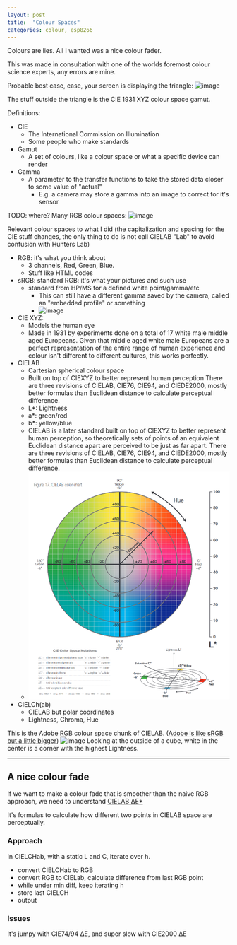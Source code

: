 ```yaml
---
layout: post
title:  "Colour Spaces"
categories: colour, esp8266
---
```


Colours are lies.
All I wanted was a nice colour fader.


<!--excerpt-->

This was made in consultation with one of the worlds foremost colour science
experts, any errors are mine.

Probable best case, case, your screen is displaying the triangle:
![image](https://upload.wikimedia.org/wikipedia/commons/a/a8/CIExy1931_sRGB.png)

The stuff outside the triangle is the CIE 1931 XYZ colour space gamut.


Definitions:
* CIE
  * The International Commission on Illumination
  * Some people who make standards
* Gamut
  * A set of colours, like a colour space or what a specific device can render
* Gamma
  * A parameter to the transfer functions to take the stored data closer to some
    value of "actual"
    * E.g. a camera may store a gamma into an image to correct for it's sensor



TODO: where?
Many RGB colour spaces: ![image](https://upload.wikimedia.org/wikipedia/commons/1/1e/CIE1931xy_gamut_comparison.svg)

Relevant colour spaces to what I did
(the capitalization and spacing for the CIE stuff changes, the only thing to do
is not call CIELAB "Lab" to avoid confusion with Hunters Lab)
* RGB: it's what you think about
  * 3 channels, Red, Green, Blue.
  * Stuff like HTML codes
* sRGB: standard RGB: it's what your pictures and such use
  * standard from HP/MS for a defined white point/gamma/etc
    * This can still have a different gamma saved by the camera, called an
      "embedded profile" or something
    * ![image](https://i.imgur.com/Ro18Nyo.png)
* CIE XYZ:
  * Models the human eye
  * Made in 1931 by experiments done on a total of 17 white male middle aged
    Europeans.
    Given that middle aged white male Europeans are a perfect representation of
    the entire range of human experience and colour isn't different to different
    cultures, this works perfectly.
* CIELAB
  * Cartesian spherical colour space
  * Built on top of CIEXYZ to better represent human perception
    There are three revisions of CIELAB, CIE76, CIE94, and CIEDE2000, mostly
    better formulas than Euclidean distance to calculate perceptual difference.
  * L\*: Lightness
  * a\*: green/red
  * b\*: yellow/blue
  * CIELAB is a later standard built on top of CIEXYZ to better represent human
    perception, so theoretically sets of points of an equivalent Euclidean
    distance apart are perceived to be just as far apart.
    There are three revisions of CIELAB, CIE76, CIE94, and CIEDE2000, mostly
    better formulas than Euclidean distance to calculate perceptual difference.
  * ![image](/images/colourspaces/CIELAB.png)
* CIELCh(ab)
  * CIELAB but polar coordinates
  * Lightness, Chroma, Hue


This is the Adobe RGB colour space chunk of CIELAB.
([Adobe is like sRGB but a little bigger](https://en.wikipedia.org/wiki/Adobe_RGB_color_space#Comparison_to_sRGB))
![image](https://upload.wikimedia.org/wikipedia/commons/3/33/Adobergb-in-cielab.png)
Looking at the outside of a cube, white in the center is a corner with the
highest Lightness.

---

## A nice colour fade
If we want to make a colour fade that is smoother than the naive RGB approach,
we need to understand [CIELAB ΔE\*](https://en.wikipedia.org/wiki/Color_difference#CIELAB_%CE%94E*)

It's formulas to calculate how different two points in CIELAB space are
perceptually.

### Approach
In CIELCHab, with a static L and C, iterate over h.
* convert CIELCHab to RGB
* convert RGB to CIELab, calculate difference from last RGB point
* while under min diff, keep iterating h
* store last CIELCH
* output

### Issues
It's jumpy with CIE74/94 ΔE, and super slow with CIE2000 ΔE
